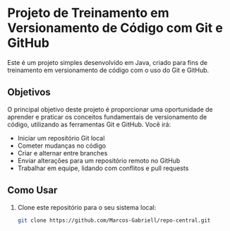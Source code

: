 # Projeto de Treinamento em Versionamento de Código com Git e GitHub

Este é um projeto simples desenvolvido em Java, criado para fins de treinamento em versionamento de código com o uso do Git e GitHub.

## Objetivos

O principal objetivo deste projeto é proporcionar uma oportunidade de aprender e praticar os conceitos fundamentais de versionamento de código, utilizando as ferramentas Git e GitHub. Você irá:

- Iniciar um repositório Git local
- Cometer mudanças no código
- Criar e alternar entre branches
- Enviar alterações para um repositório remoto no GitHub
- Trabalhar em equipe, lidando com conflitos e pull requests

## Como Usar

1. Clone este repositório para o seu sistema local:
   ```sh
   git clone https://github.com/Marcos-Gabriell/repo-central.git
